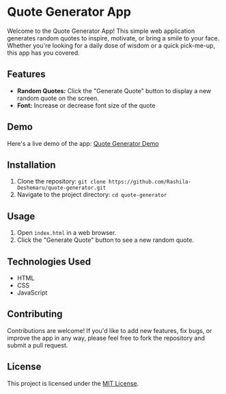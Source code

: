 # Quote Generator App

Welcome to the Quote Generator App! This simple web application generates random quotes to inspire, motivate, or bring a smile to your face. Whether you're looking for a daily dose of wisdom or a quick pick-me-up, this app has you covered.

## Features

- **Random Quotes:** Click the "Generate Quote" button to display a new random quote on the screen.
- **Font:** Increase or decrease font size of the quote

## Demo

Here's a live demo of the app: [Quote Generator Demo](https://rainbow-syrniki-da7723.netlify.app/)

## Installation

1. Clone the repository: `git clone https://github.com/Rashila-Deshemaru/quote-generator.git`
2. Navigate to the project directory: `cd quote-generator`

## Usage

1. Open `index.html` in a web browser.
2. Click the "Generate Quote" button to see a new random quote.

## Technologies Used

- HTML
- CSS
- JavaScript

## Contributing

Contributions are welcome! If you'd like to add new features, fix bugs, or improve the app in any way, please feel free to fork the repository and submit a pull request.

## License

This project is licensed under the [MIT License](LICENSE).

